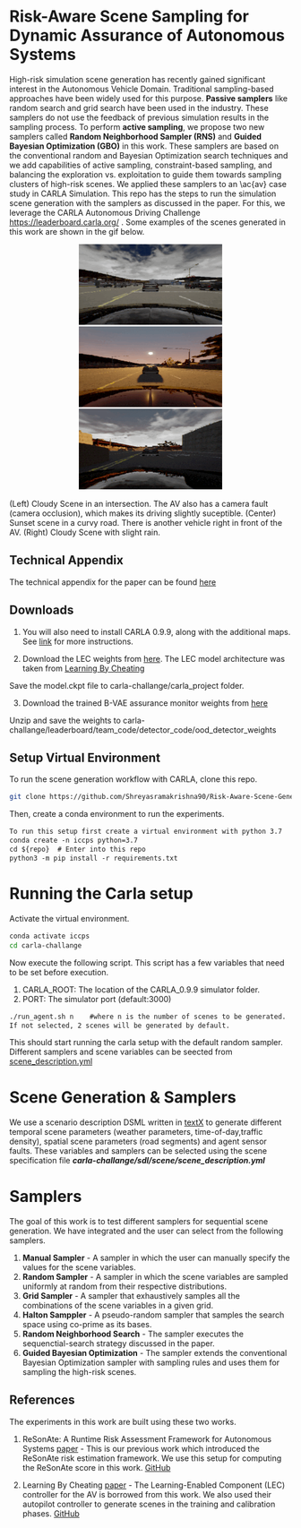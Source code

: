 # Risk-Aware Scene Sampling for Dynamic Assurance of Autonomous Systems

High-risk simulation scene generation has recently gained significant interest in the Autonomous Vehicle Domain. Traditional sampling-based approaches have been widely used for this purpose. **Passive samplers** like random search and grid search have been used in the industry. These samplers do not use the feedback of previous simulation results in the sampling process. To perform **active sampling**, we propose two new samplers called **Random Neighborhood Sampler (RNS)** and **Guided Bayesian Optimization (GBO)** in this work. These samplers are based on the conventional random and Bayesian Optimization search techniques and we add capabilities of active sampling, constraint-based sampling, and balancing the exploration vs. exploitation to guide them towards sampling clusters of high-risk scenes. We applied these samplers to an \ac{av} case study in CARLA Simulation. This repo has the steps to run the simulation scene generation with the samplers as discussed in the paper. For this, we leverage the CARLA Autonomous Driving Challenge https://leaderboard.carla.org/ . Some examples of the scenes generated in this work are shown in the gif below. 

<p align="center">
  <img src="gif/cloudy.gif" />
  <img src="gif/evening.gif" />
  <img src="gif/cloudy-rainy.gif" />
</p>

(Left) Cloudy Scene in an intersection. The AV also has a camera fault (camera occlusion), which makes its driving slightly suceptible. (Center) Sunset scene in a curvy road. There is another vehicle right in front of the AV. (Right) Cloudy Scene with slight rain.  

## Technical Appendix

The technical appendix for the paper can be found [here](Technical-Appendix.pdf)


## Downloads

1. You will also need to install CARLA 0.9.9, along with the additional maps.
See [link](https://github.com/carla-simulator/carla/releases/tag/0.9.9) for more instructions.

2. Download the LEC weights from [here](https://vanderbilt365-my.sharepoint.com/:u:/g/personal/shreyas_ramakrishna_vanderbilt_edu/Eaq1ptU-YJJPrqmEYUK_dx8Bad2KqhVQZJkKwngWnuMWRA?e=U3dtyf). The LEC model architecture was taken from [Learning By Cheating](https://github.com/bradyz/2020_CARLA_challenge)

Save the model.ckpt file to carla-challange/carla_project folder. 

3. Download the trained B-VAE assurance monitor weights from [here](https://vanderbilt365-my.sharepoint.com/:u:/g/personal/shreyas_ramakrishna_vanderbilt_edu/EbB6W8s1XgFJg0Uv762w3v0BuAi7pOrYPZOnbmhHBlEKVQ?e=bOy4Rm)

Unzip and save the weights to carla-challange/leaderboard/team_code/detector_code/ood_detector_weights

## Setup Virtual Environment

To run the scene generation workflow with CARLA, clone this repo.

```bash
git clone https://github.com/Shreyasramakrishna90/Risk-Aware-Scene-Generation.git
```
Then, create a conda environment to run the experiments. 

```
To run this setup first create a virtual environment with python 3.7
conda create -n iccps python=3.7
cd ${repo}  # Enter into this repo
python3 -m pip install -r requirements.txt
```

# Running the Carla setup 

Activate the virtual environment.

```bash
conda activate iccps
cd carla-challange
```
Now execute the following script. This script has a few variables that need to be set before execution. 

1. CARLA_ROOT: The location of the CARLA_0.9.9 simulator folder. 
2. PORT: The simulator port (default:3000)

```
./run_agent.sh n    #where n is the number of scenes to be generated. If not selected, 2 scenes will be generated by default.
```

This should start running the carla setup with the default random sampler. Different samplers and scene variables can be seected from [scene_description.yml](carla-challange/sdl/scene/scene_description.yml)

# Scene Generation & Samplers
We use a scenario description DSML written in [textX](https://textx.github.io/textX/stable/) to generate different temporal scene parameters (weather parameters, time-of-day,traffic density), spatial scene parameters (road segments) and agent sensor faults. These variables and samplers can be selected using the scene specification file ***carla-challange/sdl/scene/scene_description.yml***

# Samplers

The goal of this work is to test different samplers for sequential scene generation. We have integrated and the user can select from the following samplers.

1. **Manual Sampler** - A sampler in which the user can manually specify the values for the scene variables.
2. **Random Sampler** - A sampler in which the scene variables are sampled uniformly at random from their respective distributions.
3. **Grid Sampler** - A sampler that exhaustively samples all the combinations of the scene variables in a given grid.
4. **Halton Samppler** - A pseudo-random sampler that samples the search space using co-prime as its bases.
5. **Random Neighborhood Search** - The sampler executes the sequenctial-search strategy discussed in the paper.
6. **Guided Bayesian Optimization** - The sampler extends the conventional Bayesian Optimization sampler with sampling rules and uses them for sampling the high-risk scenes. 


## References

The experiments in this work are built using these two works.


1. ReSonAte: A Runtime Risk Assessment Framework for Autonomous Systems [paper](https://arxiv.org/abs/2102.09419) - This is our previous work which introduced the ReSonAte risk estimation framework. We use this setup for computing the ReSonAte score in this work. [GitHub](https://github.com/scope-lab-vu/Resonate)

2. Learning By Cheating [paper](https://arxiv.org/abs/1912.12294) - The Learning-Enabled Component (LEC) controller for the AV is borrowed from this work. We also used their autopilot controller to generate scenes in the training and calibration phases. [GitHub](https://github.com/bradyz/2020_CARLA_challenge) 




